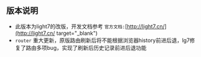 ## 版本说明
* 此版本为light7的改版，开发文档参考 `官方文档:`[http://light7.cn/](http://light7.cn/ target="_blank")
* `router` 重大更新，原版路由刷新后将不能根据浏览器history前进后退，lg7修复了路由多项bug，实现了刷新后历史记录前进后退功能